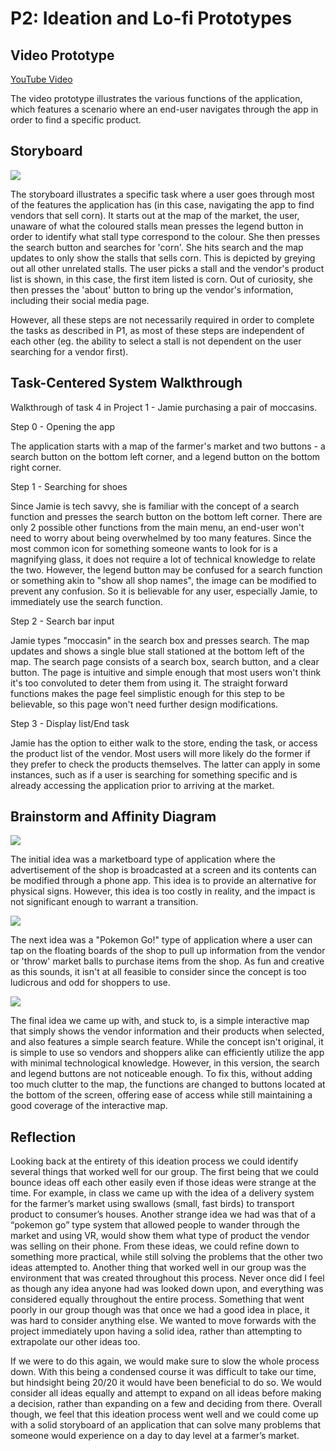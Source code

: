# P2: Ideation and Lo-fi Prototypes

## Video Prototype

[YouTube Video](https://www.youtube.com/watch?v=LUmQypiAtyw)

The video prototype illustrates the various functions of the application, which features a scenario where an end-user navigates through the app in order to find a specific product.

## Storyboard

![](https://tora00.github.io/481-T02-Group4/storyboard.jpg)

The storyboard illustrates a specific task where a user goes through most of the features the application has (in this case, navigating the app to find vendors that sell corn). It starts out at the map of the market, the user, unaware of what the coloured stalls mean presses the legend button in order to identify what stall type correspond to the colour. She then presses the search button and searches for 'corn'. She hits search and the map updates to only show the stalls that sells corn. This is depicted by greying out all other unrelated stalls. The user picks a stall and the vendor's product list is shown, in this case, the first item listed is corn. Out of curiosity, she then presses the 'about' button to bring up the vendor's information, including their social media page.

However, all these steps are not necessarily required in order to complete the tasks as described in P1, as most of these steps are independent of each other (eg. the ability to select a stall is not dependent on the user searching for a vendor first).

## Task-Centered System Walkthrough

Walkthrough of task 4 in Project 1  - Jamie purchasing a pair of moccasins.

Step 0 - Opening the app

The application starts with a map of the farmer's market and two buttons - a search button on the bottom left corner, and a legend button on the bottom right corner.


Step 1 - Searching for shoes

Since Jamie is tech savvy, she is familiar with the concept of a search function and presses the search button on the bottom left corner. There are only 2 possible other functions from the main menu, an end-user won't need to worry about being overwhelmed by too many features. Since the most common icon for something someone wants to look for is a magnifying glass, it does not require a lot of technical knowledge to relate the two. However, the legend button may be confused for a search function or something akin to "show all shop names", the image can be modified to prevent any confusion. So it is believable for any user, especially Jamie, to immediately use the search function. 


Step 2 - Search bar input

Jamie types "moccasin" in the search box and presses search. The map updates and shows a single blue stall stationed at the bottom left of the map. The search page consists of a search box, search button, and a clear button. The page is intuitive and simple enough that most users won't think it's too convoluted to deter them from using it. The straight forward functions makes the page feel simplistic enough for this step to be believable, so this page won't need further design modifications.


Step 3 - Display list/End task

Jamie has the option to either walk to the store, ending the task, or access the product list of the vendor. Most users will more likely do the former if they prefer to check the products themselves. The latter can apply in some instances, such as if a user is searching for something specific and is already accessing the application prior to arriving at the market.


## Brainstorm and Affinity Diagram

![](https://tora00.github.io/481-T02-Group4/marketboard.jpg)

The initial idea was a marketboard type of application where the advertisement of the shop is broadcasted at a screen and its contents can be modified through a phone app. This idea is to provide an alternative for physical signs. However, this idea is too costly in reality, and the impact is not significant enough to warrant a transition.


![](https://tora00.github.io/481-T02-Group4/marketgo.jpg)

The next idea was a "Pokemon Go!" type of application where a user can tap on the floating boards of the shop to pull up information from the vendor or 'throw' market balls to purchase items from the shop. As fun and creative as this sounds, it isn't at all feasible to consider since the concept is too ludicrous and odd for shoppers to use.


![](https://tora00.github.io/481-T02-Group4/DSC_0023.JPG)

The final idea we came up with, and stuck to, is a simple interactive map that simply shows the vendor information and their products when selected, and also features a simple search feature. While the concept isn't original, it is simple to use so vendors and shoppers alike can efficiently utilize the app with minimal technological knowledge. However, in this version, the search and legend buttons are not noticeable enough. To fix this, without adding too much clutter to the map, the functions are changed to buttons located at the bottom of the screen, offering ease of access while still maintaining a good coverage of the interactive map.


## Reflection

Looking back at the entirety of this ideation process we could identify several things that worked well for our group. The first being that we could bounce ideas off each other easily even if those ideas were strange at the time. For example, in class we came up with the idea of a delivery system for the farmer’s market using swallows (small, fast birds) to transport product to consumer’s houses. Another strange idea we had was that of a “pokemon go” type system that allowed people to wander through the market and using VR, would show them what type of product the vendor was selling on their phone. From these ideas, we could refine down to something more practical, while still solving the problems that the other two ideas attempted to. Another thing that worked well in our group was the environment that was created throughout this process. Never once did I feel as though any idea anyone had was looked down upon, and everything was considered equally throughout the entire process. Something that went poorly in our group though was that once we had a good idea in place, it was hard to consider anything else. We wanted to move forwards with the project immediately upon having a solid idea, rather than attempting to extrapolate our other ideas too. 


If we were to do this again, we would make sure to slow the whole process down. With this being a condensed course it was difficult to take our time, but hindsight being 20/20 it would have been beneficial to do so. We would consider all ideas equally and attempt to expand on all ideas before making a decision, rather than expanding on a few and deciding from there. Overall though, we feel that this ideation process went well and we could come up with a solid storyboard of an application that can solve many problems that someone would experience on a day to day level at a farmer’s market. 

